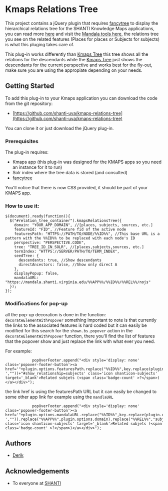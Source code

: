 # Kmaps Relations Tree

This project contains a jQuery plugin that requires [fancytree](https://github.com/mar10/fancytree) to display the hierarchical relations tree for the SHANTI Knowledge Maps applications, you can read more [here](https://shanti.virginia.edu/wordpress/?page_id=4023) and visit the [Mandala tools here](https://mandala.shanti.virginia.edu/), the relations tree you see on the related features (Places for places or Subjects for subjects) is what this pluging takes care of.

This plug-in works differently than [Kmaps Tree](https://github.com/shanti-uva/kmaps-tree) this tree shows all the relations for the descendants while the [Kmaps Tree](https://github.com/shanti-uva/kmaps-tree) just shows the descendants for the current perspective and works best for the fly-out, make sure you are using the appropiate depending on your needs.

## Getting Started

To add this plug-in to your Kmaps application you can download the code from the git repository:
* [https://github.com/shanti-uva/kmaps-relations-tree](https://github.com/shanti-uva/kmaps-relations-tree)

You can clone it or just download the jQuery plug-in.

### Prerequisites

The plug-in requires:

* Kmaps app (this plug-in was designed for the KMAPS apps so you need an instance for it to run)
* Solr index where the tree data is stored (and consulted)
* [fancytree](https://github.com/mar10/fancytree)

You'll notice that there is now CSS provided, it should be part of your KMAPS app.

### How to use it:

```
$(document).ready(function(){
  $("#relation_tree_container").kmapsRelationsTree({
    domain: "YOUR_APP_DOMAIN", //[places, subjects, sources, etc.]
    featureId: "FID", //Feature fid of the active node
    featuresPath: "HTTPS://PATH/TO/NODE/%%ID%%", //This base URL is a pattern with the %%ID%% to be replaced with each node's ID
    perspective: "PERSPECTIVE.CODE",
    tree: "TREE_ID_IN_SOLR", //[places,subjects,sources, etc.]
    termIndex: "HTTPS://SERVER/PATH/TO/TERM_INDEX",
    seedTree: {
      descendants: true, //Show descendants
      directAncestors: false, //Show only direct A
    },
    displayPopup: false,
    mandalaURL: "https://mandala.shanti.virginia.edu/%%APP%%/%%ID%%/%%REL%%/nojs"
  });
});
```

### Modifications for pop-up

all the pop-up decoration is done in the function: `decorateElementWithPopover` something important to note is that currently the links to the associated features is hard coded but it can easily be modified for this search for the `shown.bs.popover` action in the `decorateElementWithPopover` function, there you'll find the list of features that the popover show and just replace the link with what ever you need.

For example:
```
            popOverFooter.append("<div style='display: none' class='popover-footer-button'><a href='"+plugin.options.featuresPath.replace("%%ID%%",key.replace(plugin.options.domain+'-',""))+"#show_relationship=subjects' class='icon shanticon-subjects' target='_blank'>Related subjets (<span class='badge-count' >?</span>)</a></div>");
```

the link href is using the featuresPath URL but it can easily be changed to some other app link for example using the `mandlaURL`

```
            popOverFooter.append("<div style='display: none' class='popover-footer-button'><a href='"+plugin.options.mandalaURL.replace("%%ID%%",key.replace(plugin.options.domain+'-',"")).replace("%%APP%%",plugin.options.domain).replace("%%REL%%","subjects")+"' class='icon shanticon-subjects' target='_blank'>Related subjets (<span class='badge-count' >?</span>)</a></div>");
```


## Authors

* [Derik](https://github.com/rderik)


## Acknowledgements

* To everyone at [SHANTI](https://github.com/orgs/shanti-uva/people)
